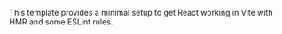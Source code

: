 
This template provides a minimal setup to get React working in Vite with HMR and some ESLint rules.


